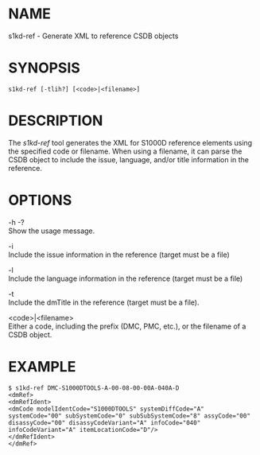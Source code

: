 NAME
====

s1kd-ref - Generate XML to reference CSDB objects

SYNOPSIS
========

    s1kd-ref [-tlih?] [<code>|<filename>]

DESCRIPTION
===========

The *s1kd-ref* tool generates the XML for S1000D reference elements using the specified code or filename. When using a filename, it can parse the CSDB object to include the issue, language, and/or title information in the reference.

OPTIONS
=======

-h -?  
Show the usage message.

-i  
Include the issue information in the reference (target must be a file)

-l  
Include the language information in the reference (target must be a file)

-t  
Include the dmTitle in the reference (target must be a file).

&lt;code&gt;|&lt;filename&gt;  
Either a code, including the prefix (DMC, PMC, etc.), or the filename of a CSDB object.

EXAMPLE
=======

    $ s1kd-ref DMC-S1000DTOOLS-A-00-08-00-00A-040A-D
    <dmRef>
    <dmRefIdent>
    <dmCode modelIdentCode="S1000DTOOLS" systemDiffCode="A"
    systemCode="00" subSystemCode="0" subSubSystemCode="8" assyCode="00"
    disassyCode="00" disassyCodeVariant="A" infoCode="040"
    infoCodeVariant="A" itemLocationCode="D"/>
    </dmRefIdent>
    </dmRef>
